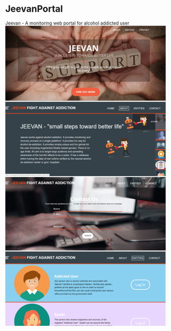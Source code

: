 # JeevanPortal
Jeevan - A monitoring web portal for alcohol addicted user<br/>
![Home Page](/home.png)
![About Page](/about.png)
![Contact Page](/contact.png)
![Entity Page](/entity.png)

